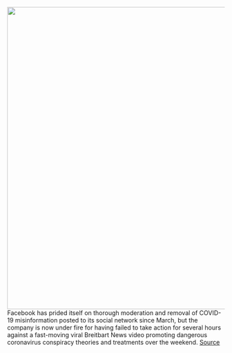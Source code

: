 <img src='https://cdn.vox-cdn.com/thumbor/A5NczMXGHFMnoen0ssXKEBYSPeE=/0x0:3000x2000/1200x800/filters:focal(1264x826:1744x1306)/cdn.vox-cdn.com/uploads/chorus_image/image/67123428/acastro_180928_1777_facebook_hack_0001.0.jpg' width='700px' /><br/>
Facebook has prided itself on thorough moderation and removal of COVID-19 misinformation posted to its social network since March, but the company is now under fire for having failed to take action for several hours against a fast-moving viral Breitbart News video promoting dangerous coronavirus conspiracy theories and treatments over the weekend.
<a href='https://www.theverge.com/2020/7/28/21345674/facebook-covid-19-misinformation-breitbart-news-video-removal-response'> Source <a/>
